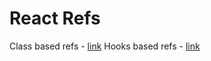 # React Refs

Class based refs - [link](https://reactjs.org/docs/refs-and-the-dom.html)
Hooks based refs - [link](https://reactjs.org/docs/hooks-reference.html#useref)

